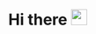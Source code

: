 # Hi there <img src="https://github.com/TheDudeThatCode/TheDudeThatCode/blob/master/Assets/Hi.gif" width="29px">

<!--
**Alejandro-Fernandez-Polo/Alejandro-Fernandez-Polo** is a ✨ _special_ ✨ repository because its `README.md` (this file) appears on your GitHub profile.

Here are some ideas to get you started:

- 🔭 I’m currently working on ...
- 🌱 I’m currently learning ...
- 👯 I’m looking to collaborate on ...
- 🤔 I’m looking for help with ...
- 💬 Ask me about ...
- 📫 How to reach me: ...
- 😄 Pronouns: ...
- ⚡ Fun fact: ...
-->
